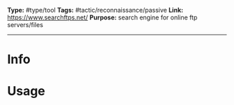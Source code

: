 **Type:** #type/tool
**Tags:**  #tactic/reconnaissance/passive 
**Link:** https://www.searchftps.net/
**Purpose:** search engine for online ftp servers/files

---
# Info

# Usage
